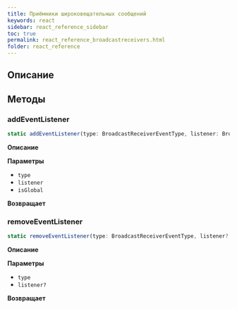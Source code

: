 ```yaml
---
title: Приёмники широковещательных сообщений
keywords: react
sidebar: react_reference_sidebar
toc: true
permalink: react_reference_broadcastreceivers.html
folder: react_reference
---
```


## Описание

## Методы

### addEventListener

```js
static addEventListener(type: BroadcastReceiverEventType, listener: BroadcastReceiverListener, isGlobal: boolean = true): void
```

**Описание**

**Параметры**

* `type`
* `listener`
* `isGlobal`

**Возвращает**

### removeEventListener

```js
static removeEventListener(type: BroadcastReceiverEventType, listener?: BroadcastReceiveListener): boolean
```

**Описание**

**Параметры**

* `type`
* `listener?`

**Возвращает**
